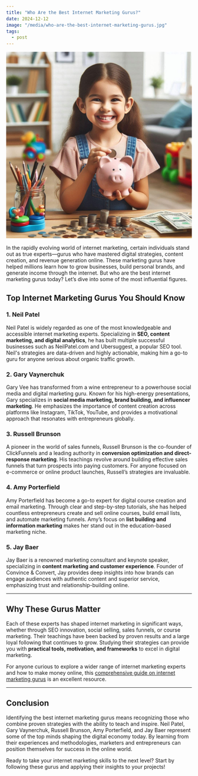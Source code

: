 ```yaml
---
title: "Who Are the Best Internet Marketing Gurus?"
date: 2024-12-12
image: "/media/who-are-the-best-internet-marketing-gurus.jpg"
tags:
  - post
---
```


![Who Are the Best Internet Marketing Gurus?](/media/who-are-the-best-internet-marketing-gurus.jpg)

In the rapidly evolving world of internet marketing, certain individuals stand out as true experts—gurus who have mastered digital strategies, content creation, and revenue generation online. These marketing gurus have helped millions learn how to grow businesses, build personal brands, and generate income through the internet. But who are the best internet marketing gurus today? Let’s dive into some of the most influential figures.

## Top Internet Marketing Gurus You Should Know

### 1. **Neil Patel**
Neil Patel is widely regarded as one of the most knowledgeable and accessible internet marketing experts. Specializing in **SEO, content marketing, and digital analytics**, he has built multiple successful businesses such as NeilPatel.com and Ubersuggest, a popular SEO tool. Neil's strategies are data-driven and highly actionable, making him a go-to guru for anyone serious about organic traffic growth.

### 2. **Gary Vaynerchuk**
Gary Vee has transformed from a wine entrepreneur to a powerhouse social media and digital marketing guru. Known for his high-energy presentations, Gary specializes in **social media marketing, brand building, and influencer marketing**. He emphasizes the importance of content creation across platforms like Instagram, TikTok, YouTube, and provides a motivational approach that resonates with entrepreneurs globally.

### 3. **Russell Brunson**
A pioneer in the world of sales funnels, Russell Brunson is the co-founder of ClickFunnels and a leading authority in **conversion optimization and direct-response marketing**. His teachings revolve around building effective sales funnels that turn prospects into paying customers. For anyone focused on e-commerce or online product launches, Russell’s strategies are invaluable.

### 4. **Amy Porterfield**
Amy Porterfield has become a go-to expert for digital course creation and email marketing. Through clear and step-by-step tutorials, she has helped countless entrepreneurs create and sell online courses, build email lists, and automate marketing funnels. Amy’s focus on **list building and information marketing** makes her stand out in the education-based marketing niche.

### 5. **Jay Baer**
Jay Baer is a renowned marketing consultant and keynote speaker, specializing in **content marketing and customer experience**. Founder of Convince & Convert, Jay provides deep insights into how brands can engage audiences with authentic content and superior service, emphasizing trust and relationship-building online.

---

## Why These Gurus Matter

Each of these experts has shaped internet marketing in significant ways, whether through SEO innovation, social selling, sales funnels, or course marketing. Their teachings have been backed by proven results and a large loyal following that continues to grow. Studying their strategies can provide you with **practical tools, motivation, and frameworks** to excel in digital marketing.

For anyone curious to explore a wider range of internet marketing experts and how to make money online, this [comprehensive guide on internet marketing gurus](https://supertotallyawesome.com/posts/make-money-online-gurus/) is an excellent resource.

---

## Conclusion

Identifying the best internet marketing gurus means recognizing those who combine proven strategies with the ability to teach and inspire. Neil Patel, Gary Vaynerchuk, Russell Brunson, Amy Porterfield, and Jay Baer represent some of the top minds shaping the digital economy today. By learning from their experiences and methodologies, marketers and entrepreneurs can position themselves for success in the online world.

Ready to take your internet marketing skills to the next level? Start by following these gurus and applying their insights to your projects!
